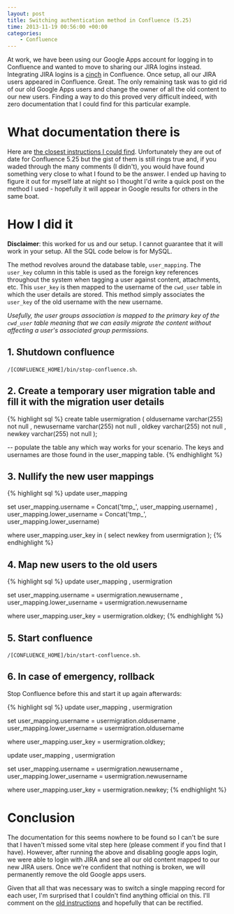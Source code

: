 ```yaml
---
layout: post
title: Switching authentication method in Confluence (5.25)
time: 2013-11-19 00:56:00 +00:00
categories:
    - Confluence
---
```


At work, we have been using our Google Apps account for logging in to Confluence and wanted to move to sharing our JIRA logins instead. Integrating JIRA logins is a [cinch][cinch] in Confluence. Once setup, all our JIRA users appeared in Confluence. Great. The only remaining task was to gid rid of our old Google Apps users and change the owner of all the old content to our new users. Finding a way to do this proved very difficult indeed, with zero documentation that I could find for this particular example.<!--more-->

# What documentation there is

Here are [the closest instructions I could find][oldinstructions]. Unfortunately they are out of date for Confluence 5.25 but the gist of them is still rings true and, if you waded through the many comments (I didn't), you would have found something very close to what I found to be the answer. I ended up having to figure it out for myself late at night so I thought I'd write a quick post on the method I used - hopefully it will appear in Google results for others in the same boat.

# How I did it

**Disclaimer**: this worked for us and our setup. I cannot guarantee that it will work in your setup. All the SQL code below is for MySQL.

The method revolves around the database table, `user_mapping`. The `user_key` column in this table is used as the foreign key references throughout the system when tagging a user against content, attachments, etc. This `user_key` is then mapped to the username of the `cwd_user` table in which the user details are stored. This method simply associates the `user_key` of the old username with the new username.

*Usefully, the user groups association is mapped to the primary key of the `cwd_user` table meaning that we can easily migrate the content without affecting a user's associated group permissions.*

## 1. Shutdown confluence

`/[CONFLUENCE_HOME]/bin/stop-confluence.sh`.

## 2. Create a temporary user migration table and fill it with the migration user details

{% highlight sql %}
create table usermigration (
	  oldusername varchar(255) not null
	, newusername varchar(255) not null
	, oldkey      varchar(255) not null
	, newkey      varchar(255) not null
);

-- populate the table any which way works for your scenario. The keys and usernames are those found in the user_mapping table.
{% endhighlight %}

## 3. Nullify the new user mappings

{% highlight sql %}
update   user_mapping

set      user_mapping.username       = Concat('tmp_', user_mapping.username)
       , user_mapping.lower_username = Concat('tmp_', user_mapping.lower_username)

where    user_mapping.user_key in ( select newkey from usermigration );
{% endhighlight %}

## 4. Map new users to the old users

{% highlight sql %}
update   user_mapping
       , usermigration

set      user_mapping.username       = usermigration.newusername
       , user_mapping.lower_username = usermigration.newusername

where    user_mapping.user_key = usermigration.oldkey;
{% endhighlight %}

## 5. Start confluence

`/[CONFLUENCE_HOME]/bin/start-confluence.sh`.

## 6. In case of emergency, rollback

Stop Confluence before this and start it up again afterwards:

{% highlight sql %}
update   user_mapping
       , usermigration

set      user_mapping.username       = usermigration.oldusername
       , user_mapping.lower_username = usermigration.oldusername

where    user_mapping.user_key = usermigration.oldkey;


update   user_mapping
       , usermigration

set      user_mapping.username       = usermigration.newusername
       , user_mapping.lower_username = usermigration.newusername

where    user_mapping.user_key = usermigration.newkey;
{% endhighlight %}

# Conclusion

The documentation for this seems nowhere to be found so I can't be sure that I haven't missed some vital step here (please comment if you find that I have). However, after running the above and disabling google apps login, we were able to login with JIRA and see all our old content mapped to our new JIRA users. Once we're confident that nothing is broken, we will permanently remove the old Google apps users.

Given that all that was necessary was to switch a single mapping record for each user, I'm surprised that I couldn't find anything official on this. I'll comment on the [old instructions][oldinstructions] and hopefully that can be rectified.

[cinch]:https://confluence.atlassian.com/display/DOC/Connecting+to+Crowd+or+JIRA+for+User+Management
[oldinstructions]:https://confluence.atlassian.com/display/CONFKB/How+do+I+change+a+username+prior+to+Confluence+5.3